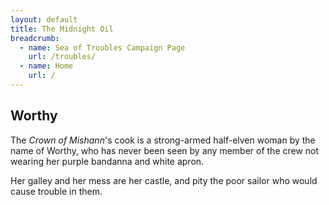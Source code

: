 ```yaml
---
layout: default
title: The Midnight Oil
breadcrumb:
  - name: Sea of Troubles Campaign Page
    url: /troubles/
  - name: Home
    url: /
---
```

## Worthy

The *Crown of Mishann*'s cook is a strong-armed half-elven woman by the name of Worthy, who has never been seen by any member of the crew not wearing her purple bandanna and white apron.

Her galley and her mess are her castle, and pity the poor sailor who would cause trouble in them.
